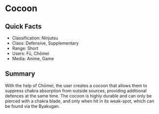 # Cocoon

## Quick Facts
- Classification: Ninjutsu
- Class: Defensive, Supplementary
- Range: Short
- Users: Fū, Chōmei
- Media: Anime, Game

## Summary
With the help of Chōmei, the user creates a cocoon that allows them to suppress chakra absorption from outside sources, providing additional defences at the same time. The cocoon is highly durable and can only be pierced with a chakra blade, and only when hit in its weak-spot, which can be found via the Byakugan.
